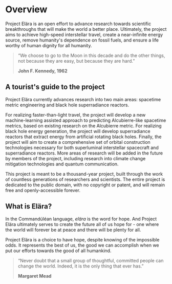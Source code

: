 # Overview

Project Elära is an open effort to advance research towards scientific breakthroughs that will make the world a better place. Ultimately, the project aims to achieve high-speed interstellar travel, create a near-infinite energy source, remove humanity's dependence on fossil fuels, and ensure a life worthy of human dignity for all humanity.

> “We choose to go to the Moon in this decade and do the other things, not because they are easy, but because they are hard.”
> 
> **John F. Kennedy, 1962**

## A tourist's guide to the project

Project Elära currently advances research into two main areas: spacetime metric engineering and black hole superradiance reactors.

For realizing faster-than-light travel, the project will develop a new machine-learning assisted approach to predicting Alcubierre-like spacetime metrics, based on existing research on the Alcubierre metric. For realizing black hole energy generation, the project will develop superradiance reactors that extract energy from artificial rotating black holes. Finally, the project will aim to create a comprehensive set of orbital construction technologies necessary for both superluminal interstellar spacecraft and superradiance reactors. More areas of research will be added in the future by members of the project, including research into climate change mitigation technologies and quantum communication.

This project is meant to be a thousand-year project, built through the work of countless generations of researchers and scientists. The entire project is dedicated to the public domain, with no copyright or patent, and will remain free and openly-accessible forever.

## What is Elära?

In the Commandúléan language, _elära_ is the word for hope. And Project Elära ultimately serves to create the future all of us hope for - one where the world will forever be at peace and there will be plenty for all.

Project Elära is a choice to have hope, despite knowing of the impossible odds. It represents the best of us, the good we can accomplish when we put our efforts towards the good of all humankind.

> “Never doubt that a small group of thoughtful, committed people can change the world. Indeed, it is the only thing that ever has.”  
> 
> **Margaret Mead**
